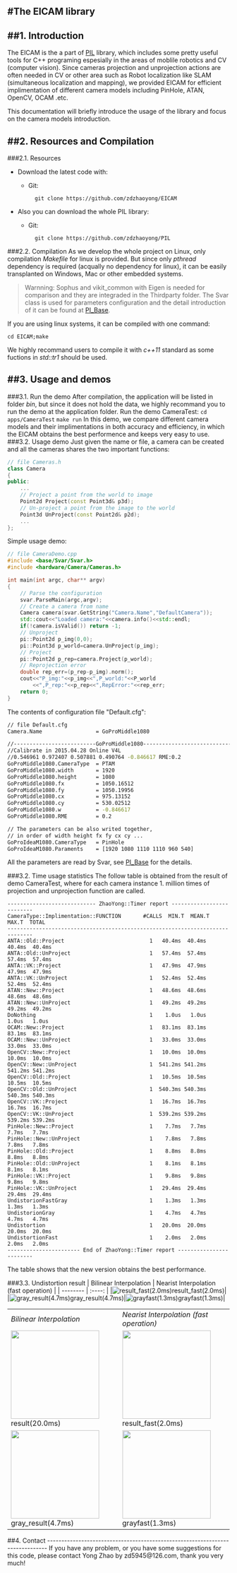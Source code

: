 #The EICAM library
------------------------------------------------------------------------------

##1. Introduction
------------------------------------------------------------------------------
The EICAM is the a part of [PIL](https://github.com/zdzhaoyong/PIL) library, which includes some pretty useful tools for C++ programing espesially in the areas of moblile robotics and CV (computer vision). Since cameras projection and unprojection actions are often needed in CV or other area such as Robot localization like SLAM (simultaneous localization and mapping), we provided EICAM for efficient implimentation of different camera models including PinHole, ATAN, OpenCV, OCAM .etc.

This documentation will briefly introduce the usage of the library and focus on the camera models introduction.

##2. Resources and Compilation
------------------------------------------------------------------------------
###2.1. Resources
  * Download the latest code with: 
    * Git: 
    
            git clone https://github.com/zdzhaoyong/EICAM
  * Also you can download the whole PIL library: 
    * Git: 
    
            git clone https://github.com/zdzhaoyong/PIL

###2.2. Compilation
As we develop the whole project on Linux, only compilation *Makefile* for linux is provided. But since only *pthread* dependency is required (acqually no dependency for linux), it can be easily transplanted on Windows, Mac or other embedded systems.
> Warnning: Sophus and vikit_common with Eigen is needed for comparison and they are integraded in the Thirdparty folder. The Svar class is used for parameters configuration and the detail introduction of it can be found at  [PI_Base](http://zhaoyong.adv-ci.com/pibase/).

If you are using linux systems, it can be compiled with one command:

    cd EICAM;make

We highly recommand users to compile it with *c++11* standard as some fuctions in *std::tr1* should be used.


##3. Usage and demos
------------------------------------------------------------------------------
###3.1. Run the demo
After compilation, the application will be listed in folder *bin*, but since it does not hold the data, we highly recommand you to run the demo at the application folder.
Run the demo CameraTest:
`cd apps/CameraTest`
`make run`
In this demo, we compare different camera models and their implimentations in both accuracy and efficiency, in which the EICAM obtains the best performence and keeps very easy to use. 
###3.2. Usage demo
Just given the name or file, a camera can be created and all the cameras shares the two important functions: 
```cpp
// file Cameras.h
class Camera
{
public: 
    ...
    // Project a point from the world to image
    Point2d Project(const Point3d& p3d);
    // Un-project a point from the image to the world
    Point3d UnProject(const Point2d& p2d);
    ...
};
```
Simple usage demo:
```cpp
// file CameraDemo.cpp
#include <base/Svar/Svar.h>
#include <hardware/Camera/Cameras.h>

int main(int argc, char** argv)
{
    // Parse the configuration
    svar.ParseMain(argc,argv);
    // Create a camera from name
    Camera camera(svar.GetString("Camera.Name","DefaultCamera"));
    std::cout<<"Loaded camera:"<<camera.info()<<std::endl;
    if(!camera.isValid()) return -1;
    // Unproject 
    pi::Point2d p_img(0,0);
    pi::Point3d p_world=camera.UnProject(p_img);
    // Project
    pi::Point2d p_rep=camera.Project(p_world);
    // Reprojection error
    double rep_err=(p_rep-p_img).norm();
    cout<<"P_img:"<<p_img<<",P_world:"<<P_world
        <<",P_rep:"<<p_rep<<",RepError:"<<rep_err;
    return 0;
}
```
The contents of configuration file "Default.cfg":
```bash
// file Default.cfg
Camera.Name                 = GoProMiddle1080

//--------------------------GoProMiddle1080-------------------------------------
//Calibrate in 2015.04.28 Online V4L
//0.546961 0.972407 0.507881 0.490764 -0.846617 RME:0.2
GoProMiddle1080.CameraType  = PTAM
GoProMiddle1080.width       = 1920
GoProMiddle1080.height      = 1080
GoProMiddle1080.fx          = 1050.16512
GoProMiddle1080.fy          = 1050.19956
GoProMiddle1080.cx          = 975.13152
GoProMiddle1080.cy          = 530.02512
GoProMiddle1080.w           = -0.846617
GoProMiddle1080.RME         = 0.2

// The parameters can be also writed together, 
// in order of width height fx fy cx cy ...
GoProIdeaM1080.CameraType   = PinHole
GoProIdeaM1080.Paraments    = [1920 1080 1110 1110 960 540]
```
All the parameters are read by Svar, see [PI_Base](http://zhaoyong.adv-ci.com/pibase/) for the details.

###3.2. Time usage statistics
The follow table is obtained from the result of demo CameraTest, where for each camera instance 1. million times of projection and unprojection function are called. 
```
---------------------------- ZhaoYong::Timer report --------------------------
CameraType::Implimentation::FUNCTION       #CALLS  MIN.T  MEAN.T  MAX.T  TOTAL 
------------------------------------------------------------------------------
ANTA::Old::Project                           1   40.4ms  40.4ms  40.4ms  40.4ms
ANTA::Old::UnProject                         1   57.4ms  57.4ms  57.4ms  57.4ms
ANTA::VK::Project                            1   47.9ms  47.9ms  47.9ms  47.9ms
ANTA::VK::UnProject                          1   52.4ms  52.4ms  52.4ms  52.4ms
ATAN::New::Project                           1   48.6ms  48.6ms  48.6ms  48.6ms
ATAN::New::UnProject                         1   49.2ms  49.2ms  49.2ms  49.2ms
DoNothing                                    1    1.0us   1.0us   1.0us   1.0us
OCAM::New::Project                           1   83.1ms  83.1ms  83.1ms  83.1ms
OCAM::New::UnProject                         1   33.0ms  33.0ms  33.0ms  33.0ms
OpenCV::New::Project                         1   10.0ms  10.0ms  10.0ms  10.0ms
OpenCV::New::UnProject                       1  541.2ms 541.2ms 541.2ms 541.2ms
OpenCV::Old::Project                         1   10.5ms  10.5ms  10.5ms  10.5ms
OpenCV::Old::UnProject                       1  540.3ms 540.3ms 540.3ms 540.3ms
OpenCV::VK::Project                          1   16.7ms  16.7ms  16.7ms  16.7ms
OpenCV::VK::UnProject                        1  539.2ms 539.2ms 539.2ms 539.2ms
PinHole::New::Project                        1    7.7ms   7.7ms   7.7ms   7.7ms
PinHole::New::UnProject                      1    7.8ms   7.8ms   7.8ms   7.8ms
PinHole::Old::Project                        1    8.8ms   8.8ms   8.8ms   8.8ms
PinHole::Old::UnProject                      1    8.1ms   8.1ms   8.1ms   8.1ms
PinHole::VK::Project                         1    9.8ms   9.8ms   9.8ms   9.8ms
PinHole::VK::UnProject                       1   29.4ms  29.4ms  29.4ms  29.4ms
UndistorionFastGray                          1    1.3ms   1.3ms   1.3ms   1.3ms
UndistorionGray                              1    4.7ms   4.7ms   4.7ms   4.7ms
Undistortion                                 1   20.0ms  20.0ms  20.0ms  20.0ms
UndistortionFast                             1    2.0ms   2.0ms   2.0ms   2.0ms
----------------------- End of ZhaoYong::Timer report ------------------------
```
The table shows that the new version obtains the best performance.

###3.3. Undistortion result
| Bilinear Interpolation   | Nearist Interpolation (fast operation)  |
| --------   | :----:  |
|![result_fast(2.0ms)](./apps/CameraTest/result_fast.jpg)result_fast(2.0ms)|
|![gray_result(4.7ms)](./apps/CameraTest/gray_result.jpg)gray_result(4.7ms)|![grayfast(1.3ms)](./apps/CameraTest/grayfast.jpg)grayfast(1.3ms)|
<table><tbody>
<tr>
<td><em>Bilinear Interpolation</em></td>
<td><em>Nearist Interpolation (fast operation)</em></td>
</tr>
<tr>
<td><img src="./apps/CameraTest/result.jpg" height="200" width="200" /> result(20.0ms) </td>
<td><img src="./apps/CameraTest/result_fast.jpg" height="200" width="200" /> result_fast(2.0ms) </td>
</tr>
<tr>
<td><img src="./apps/CameraTest/gray_result.jpg" height="200" width="200" /> gray_result(4.7ms) </td>
<td><img src="./apps/CameraTest/grayfast.jpg" height="200" width="200" /> grayfast(1.3ms) </td>
</tr>
</tbody></table>
##4. Contact
------------------------------------------------------------------------------
If you have any problem, or you have some suggestions for this code, 
please contact Yong Zhao by zd5945@126.com, thank you very much!
